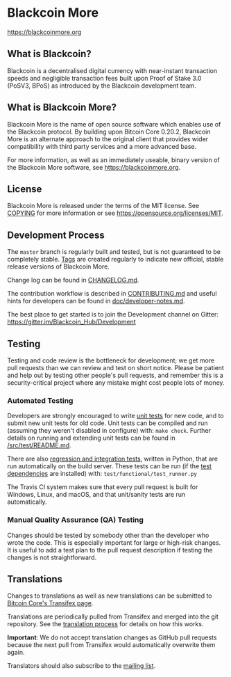 Blackcoin More
=====================================

https://blackcoinmore.org

What is Blackcoin?
----------------

Blackcoin is a decentralised digital currency with near-instant transaction speeds and negligible transaction fees built upon Proof of Stake 3.0 (PoSV3, BPoS) as introduced by the Blackcoin development team.

What is Blackcoin More?
----------------

Blackcoin More is the name of open source software which enables use of the Blackcoin protocol. 
By building upon Bitcoin Core 0.20.2, Blackcoin More is an alternate approach to the original client that provides wider compatibility with third party services and a more advanced base.

For more information, as well as an immediately useable, binary version of
the Blackcoin More software, see https://blackcoinmore.org.

License
-------

Blackcoin More is released under the terms of the MIT license. See [COPYING](COPYING) for more
information or see https://opensource.org/licenses/MIT.

Development Process
-------------------

The `master` branch is regularly built and tested, but is not guaranteed to be
completely stable. [Tags](https://gitlab.com/blackcoin/blackcoin-more/tags) are created
regularly to indicate new official, stable release versions of Blackcoin More.

Change log can be found in [CHANGELOG.md](CHANGELOG.md).

The contribution workflow is described in [CONTRIBUTING.md](CONTRIBUTING.md)
and useful hints for developers can be found in [doc/developer-notes.md](doc/developer-notes.md).

The best place to get started is to join the Development channel on Gitter: https://gitter.im/Blackcoin_Hub/Development

Testing
-------

Testing and code review is the bottleneck for development; we get more pull
requests than we can review and test on short notice. Please be patient and help out by testing
other people's pull requests, and remember this is a security-critical project where any mistake might cost people
lots of money.

### Automated Testing

Developers are strongly encouraged to write [unit tests](src/test/README.md) for new code, and to
submit new unit tests for old code. Unit tests can be compiled and run
(assuming they weren't disabled in configure) with: `make check`. Further details on running
and extending unit tests can be found in [/src/test/README.md](/src/test/README.md).

There are also [regression and integration tests](/test), written
in Python, that are run automatically on the build server.
These tests can be run (if the [test dependencies](/test) are installed) with: `test/functional/test_runner.py`

The Travis CI system makes sure that every pull request is built for Windows, Linux, and macOS, and that unit/sanity tests are run automatically.

### Manual Quality Assurance (QA) Testing

Changes should be tested by somebody other than the developer who wrote the
code. This is especially important for large or high-risk changes. It is useful
to add a test plan to the pull request description if testing the changes is
not straightforward.

Translations
------------

Changes to translations as well as new translations can be submitted to
[Bitcoin Core's Transifex page](https://www.transifex.com/bitcoin/bitcoin/).

Translations are periodically pulled from Transifex and merged into the git repository. See the
[translation process](doc/translation_process.md) for details on how this works.

**Important**: We do not accept translation changes as GitHub pull requests because the next
pull from Transifex would automatically overwrite them again.

Translators should also subscribe to the [mailing list](https://groups.google.com/forum/#!forum/bitcoin-translators).
